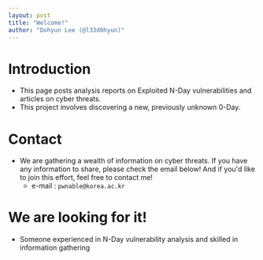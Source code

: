 ```yaml
---
layout: post
title: "Welcome!"
author: "Dohyun Lee (@l33d0hyun)"
---
```


# Introduction
- This page posts analysis reports on Exploited N-Day vulnerabilities and articles on cyber threats.
- This project involves discovering a new, previously unknown 0-Day.

# Contact
- We are gathering a wealth of information on cyber threats. If you have any information to share, please check the email below! And if you'd like to join this effort, feel free to contact me!
  - e-mail : `pwnable@korea.ac.kr`

# We are looking for it!
- Someone experienced in N-Day vulnerability analysis and skilled in information gathering